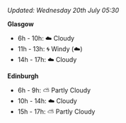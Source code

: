 *Updated: Wednesday 20th July 05:30*

**Glasgow**

* 6h - 10h: :cloud: Cloudy
* 11h - 13h: :cyclone: Windy (:cloud:)
* 14h - 17h: :cloud: Cloudy

**Edinburgh**

* 6h - 9h: :partly_sunny: Partly Cloudy
* 10h - 14h: :cloud: Cloudy
* 15h - 17h: :partly_sunny: Partly Cloudy
